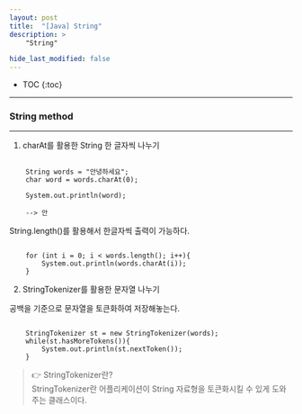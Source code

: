 ```yaml
---
layout: post
title:  "[Java] String"
description: >
    "String"

hide_last_modified: false
---
```

* TOC
{:toc}
***
### String method
***
1. charAt를 활용한 String 한 글자씩 나누기

```

    String words = "안녕하세요";
    char word = words.charAt(0);

    System.out.println(word);

    --> 안

```

String.length()를 활용해서 한글자씩 출력이 가능하다. 

```

    for (int i = 0; i < words.length(); i++){
        System.out.println(words.charAt(i));
    }

```

2. StringTokenizer를 활용한 문자열 나누기

공백을 기준으로 문자열을 토큰화하여 저장해놓는다.

```

    StringTokenizer st = new StringTokenizer(words);
    while(st.hasMoreTokens()){
        System.out.println(st.nextToken());
    }

```

> 👉 StringTokenizer란?   
> StringTokenizer란 어플리케이션이 String 자료형을 토큰화시킬 수 있게 도와주는 클래스이다. 
